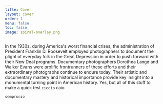 ```yaml
---
title: Cover
layout: cover
order: 1
menu: false
toc: false
image: spiral-overlay.png
---
```


In the 1930s, during America's worst financial crises, the administration of President Franklin D. Roosevelt employed photographers to document the plight of everyday folk in the Great Depression in order to push forward with their New Deal programs. Documentary photographers Dorothea Lange and Walker Evans were prolific frontrunners of these efforts and their extraordinary photographs continue to endure today. Their artistic and documentary mastery and historical importance provide key insight into a monumental turning point in American history.
Yes, but all of this stuff to make a quick test `ciccio` caio 
```
sempronio
```
